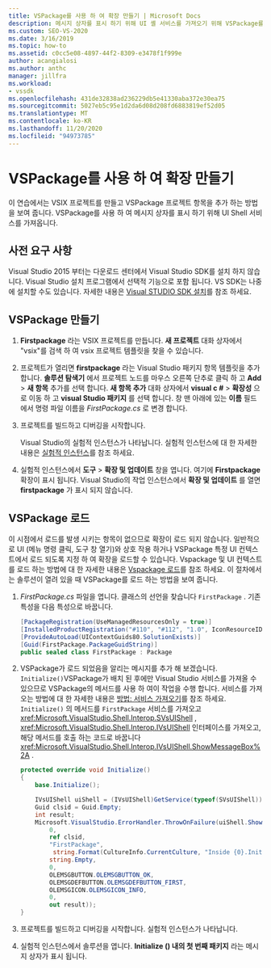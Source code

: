 ```yaml
---
title: VSPackage를 사용 하 여 확장 만들기 | Microsoft Docs
description: 메시지 상자를 표시 하기 위해 UI 셸 서비스를 가져오기 위해 VSPackage를 사용 하 여 VSIX 프로젝트를 만들고 VSPackage 프로젝트 항목을 추가 하는 방법에 대해 알아봅니다.
ms.custom: SEO-VS-2020
ms.date: 3/16/2019
ms.topic: how-to
ms.assetid: c0cc5e08-4897-44f2-8309-e3478f1f999e
author: acangialosi
ms.author: anthc
manager: jillfra
ms.workload:
- vssdk
ms.openlocfilehash: 431de32838ad236229db5e41330aba372e30ea75
ms.sourcegitcommit: 5027eb5c95e1d2da6d08d208fd6883819ef52d05
ms.translationtype: MT
ms.contentlocale: ko-KR
ms.lasthandoff: 11/20/2020
ms.locfileid: "94973785"
---
```

# <a name="create-an-extension-with-a-vspackage"></a>VSPackage를 사용 하 여 확장 만들기

이 연습에서는 VSIX 프로젝트를 만들고 VSPackage 프로젝트 항목을 추가 하는 방법을 보여 줍니다. VSPackage를 사용 하 여 메시지 상자를 표시 하기 위해 UI Shell 서비스를 가져옵니다.

## <a name="prerequisites"></a>사전 요구 사항

Visual Studio 2015 부터는 다운로드 센터에서 Visual Studio SDK를 설치 하지 않습니다. Visual Studio 설치 프로그램에서 선택적 기능으로 포함 됩니다. VS SDK는 나중에 설치할 수도 있습니다. 자세한 내용은 [Visual STUDIO SDK 설치](../extensibility/installing-the-visual-studio-sdk.md)를 참조 하세요.

## <a name="create-a-vspackage"></a>VSPackage 만들기

1. **Firstpackage** 라는 VSIX 프로젝트를 만듭니다. **새 프로젝트** 대화 상자에서 "vsix"를 검색 하 여 vsix 프로젝트 템플릿을 찾을 수 있습니다.

2. 프로젝트가 열리면 **firstpackage** 라는 Visual Studio 패키지 항목 템플릿을 추가 합니다. **솔루션 탐색기** 에서 프로젝트 노드를 마우스 오른쪽 단추로 클릭 하 고 **Add**  >  **새 항목** 추가를 선택 합니다. **새 항목 추가** 대화 상자에서 **visual c #**  >  **확장성** 으로 이동 하 고 **visual Studio 패키지** 를 선택 합니다. 창 맨 아래에 있는 **이름** 필드에서 명령 파일 이름을 *FirstPackage.cs* 로 변경 합니다.

3. 프로젝트를 빌드하고 디버깅을 시작합니다.

    Visual Studio의 실험적 인스턴스가 나타납니다. 실험적 인스턴스에 대 한 자세한 내용은 [실험적 인스턴스](../extensibility/the-experimental-instance.md)를 참조 하세요.

4. 실험적 인스턴스에서 **도구**  >  **확장 및 업데이트** 창을 엽니다. 여기에 **Firstpackage** 확장이 표시 됩니다. Visual Studio의 작업 인스턴스에서 **확장 및 업데이트** 를 열면 **firstpackage** 가 표시 되지 않습니다.

## <a name="load-the-vspackage"></a>VSPackage 로드

이 시점에서 로드를 발생 시키는 항목이 없으므로 확장이 로드 되지 않습니다. 일반적으로 UI (메뉴 명령 클릭, 도구 창 열기)와 상호 작용 하거나 VSPackage 특정 UI 컨텍스트에서 로드 되도록 지정 하 여 확장을 로드할 수 있습니다. Vspackage 및 UI 컨텍스트를 로드 하는 방법에 대 한 자세한 내용은 [Vspackage 로드](../extensibility/loading-vspackages.md)를 참조 하세요. 이 절차에서는 솔루션이 열려 있을 때 VSPackage를 로드 하는 방법을 보여 줍니다.

1. *FirstPackage.cs* 파일을 엽니다. 클래스의 선언을 찾습니다 `FirstPackage` . 기존 특성을 다음 특성으로 바꿉니다.

    ```csharp
    [PackageRegistration(UseManagedResourcesOnly = true)]
    [InstalledProductRegistration("#110", "#112", "1.0", IconResourceID = 400)] // Info on this package for Help/About
    [ProvideAutoLoad(UIContextGuids80.SolutionExists)]
    [Guid(FirstPackage.PackageGuidString)]
    public sealed class FirstPackage : Package
    ```

2. VSPackage가 로드 되었음을 알리는 메시지를 추가 해 보겠습니다. `Initialize()`VSPackage가 배치 된 후에만 Visual Studio 서비스를 가져올 수 있으므로 VSPackage의 메서드를 사용 하 여이 작업을 수행 합니다. 서비스를 가져오는 방법에 대 한 자세한 내용은 [방법: 서비스 가져오기](../extensibility/how-to-get-a-service.md)를 참조 하세요. `Initialize()` 의 메서드를 `FirstPackage` 서비스를 가져오고 <xref:Microsoft.VisualStudio.Shell.Interop.SVsUIShell> , <xref:Microsoft.VisualStudio.Shell.Interop.IVsUIShell> 인터페이스를 가져오고, 해당 메서드를 호출 하는 코드로 바꿉니다 <xref:Microsoft.VisualStudio.Shell.Interop.IVsUIShell.ShowMessageBox%2A> .

    ```csharp
    protected override void Initialize()
    {
        base.Initialize();

        IVsUIShell uiShell = (IVsUIShell)GetService(typeof(SVsUIShell));
        Guid clsid = Guid.Empty;
        int result;
        Microsoft.VisualStudio.ErrorHandler.ThrowOnFailure(uiShell.ShowMessageBox(
            0,
            ref clsid,
            "FirstPackage",
             string.Format(CultureInfo.CurrentCulture, "Inside {0}.Initialize()", this.GetType().FullName),
            string.Empty,
            0,
            OLEMSGBUTTON.OLEMSGBUTTON_OK,
            OLEMSGDEFBUTTON.OLEMSGDEFBUTTON_FIRST,
            OLEMSGICON.OLEMSGICON_INFO,
            0,
            out result));
    }
    ```

3. 프로젝트를 빌드하고 디버깅을 시작합니다. 실험적 인스턴스가 나타납니다.

4. 실험적 인스턴스에서 솔루션을 엽니다. **Initialize () 내의 첫 번째 패키지** 라는 메시지 상자가 표시 됩니다.
